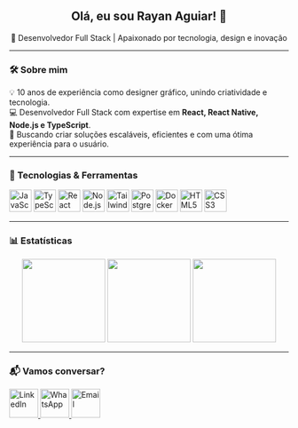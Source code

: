 <h2 align="center">Olá, eu sou Rayan Aguiar! 👋</h2>

<p align="center">🚀 Desenvolvedor Full Stack | Apaixonado por tecnologia, design e inovação</p>

---

### 🛠 Sobre mim  

💡 10 anos de experiência como designer gráfico, unindo criatividade e tecnologia.  
💻 Desenvolvedor Full Stack com expertise em **React, React Native, Node.js e TypeScript**.  
🎯 Buscando criar soluções escaláveis, eficientes e com uma ótima experiência para o usuário.  

---

### 🚀 Tecnologias & Ferramentas  

<div align="left">
  <img src="https://cdn.jsdelivr.net/gh/devicons/devicon/icons/javascript/javascript-original.svg" height="40" alt="JavaScript" />
  <img src="https://cdn.jsdelivr.net/gh/devicons/devicon/icons/typescript/typescript-original.svg" height="40" alt="TypeScript" />
  <img src="https://cdn.jsdelivr.net/gh/devicons/devicon/icons/react/react-original.svg" height="40" alt="React" />
  <img src="https://cdn.jsdelivr.net/gh/devicons/devicon/icons/nodejs/nodejs-original.svg" height="40" alt="Node.js" />
  <img src="https://cdn.jsdelivr.net/gh/devicons/devicon/icons/tailwindcss/tailwindcss-original-wordmark.svg" height="40" alt="Tailwind CSS" />
  <img src="https://cdn.jsdelivr.net/gh/devicons/devicon/icons/postgresql/postgresql-original.svg" height="40" alt="PostgreSQL" />
  <img src="https://cdn.jsdelivr.net/gh/devicons/devicon/icons/docker/docker-original.svg" height="40" alt="Docker" />
  <img src="https://cdn.jsdelivr.net/gh/devicons/devicon/icons/html5/html5-original.svg" height="40" alt="HTML5" />
  <img src="https://cdn.jsdelivr.net/gh/devicons/devicon/icons/css3/css3-original.svg" height="40" alt="CSS3" />
</div>

---

### 📊 Estatísticas  

<div align="center">
  <img src="https://github-readme-stats.vercel.app/api?username=rayan-aguiar&show_icons=true&count_private=true&theme=dracula" height="150" />
  <img src="https://github-readme-stats.vercel.app/api/top-langs?username=rayan-aguiar&layout=compact&langs_count=6&theme=onedark" height="150" />
  <img src="https://streak-stats.demolab.com?user=rayan-aguiar&mode=daily&theme=dracula" height="150" />
</div>

---

### 📬 Vamos conversar?  

<div align="left">
  <a href="https://www.linkedin.com/in/rayan-siqueira/" target="_blank">
    <img src="https://raw.githubusercontent.com/maurodesouza/profile-readme-generator/master/src/assets/icons/social/linkedin/default.svg" width="52" alt="LinkedIn" />
  </a>
  <a href="https://wa.me/5521991460601" target="_blank">
    <img src="https://raw.githubusercontent.com/maurodesouza/profile-readme-generator/master/src/assets/icons/social/whatsapp/default.svg" width="52" alt="WhatsApp" />
  </a>
  <a href="mailto:rayansiqueira@gmail.com" target="_blank">
    <img src="https://raw.githubusercontent.com/maurodesouza/profile-readme-generator/master/src/assets/icons/social/gmail/default.svg" width="52" alt="Email" />
  </a>
</div>
